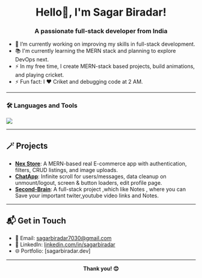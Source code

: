 <h1 align="center">Hello👋, I'm Sagar Biradar!</h1>
<h3 align="center">A passionate full-stack developer from India</h3>

- 🔭 I’m currently working on improving my skills in full-stack development. 
- 📚 I'm currently learning the MERN stack and planning to explore DevOps next.
- ⚡ In my free time, I create MERN-stack based projects, build animations, and playing cricket.
- ⚡ Fun fact: I ❤️ Criket and debugging code at 2 AM.

---

### 🛠️ Languages and Tools

<p align="left">
  <img src="https://skillicons.dev/icons?i=js,ts,react,nodejs,express,mongodb,tailwind,git,github,vscode" />
</p>

---

## 🪄 Projects

- [**Nex Store**](https://github.com/Sagar-006/Nex-Store-Frontend): A MERN-based real E-commerce app with authentication, filters, CRUD listings, and image uploads.
- [**ChatApp**](https://github.com/Sagar-006/chat-application): Infinite scroll for users/messages, data cleanup on unmount/logout, screen & button loaders, edit profile page.
- [**Second-Brain**](https://github.com/Sagar-006/second-brain-): A full-stack project ,which like Notes , where you can Save your important twiter,youtube video links and Notes.  


---

## 📬 Get in Touch

- 📧 Email: [sagarbiradar7030@gmail.com](mailto:sagarbiradar7030@gmail.com)
- 💼 LinkedIn: [linkedin.com/in/sagarbiradar](www.linkedin.com/in/sagarbiradar1234)
- 🌐 Portfolio: [sagarbiradar.dev]

---

<p align="center"><b>Thank you! 😊</b></p>
